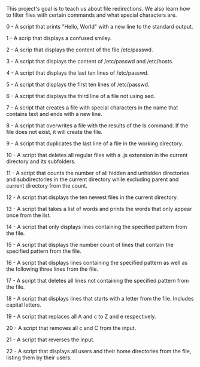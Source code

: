 This project's goal is to teach us about file redirections. We also learn how to filter files with certain commands and what special characters are.

0 - A script that prints "Hello, World" with a new line to the standard output.

1 - A scrip that displays a confused smiley.

2 - A scrip that displays the content of the file /etc/passwd.

3 - A script that displays the content of /etc/passwd and /etc/hosts.

4 - A script that displays the last ten lines of /etc/passwd.

5 - A script that displays the first ten lines of /etc/passwd.

6 - A script that displays the third line of a file not using sed.

7 - A script that creates a file with special characters in the name that contains text and ends with a new line.

8 - A script that overwrites a file with the results of the ls command. If the file does not exist, it will create the file.

9 - A script that duplicates the last line of a file in the working directory.

10 - A script that deletes all regular files with a .js extension in the current directory and its subfolders.

11 - A script that counts the number of all hidden and unhidden directories and subdirectories in the current directory while excluding parent and current directory from the count.

12 - A script that displays the ten newest files in the current directory.

13 - A script that takes a list of words and prints the words that only appear once from the list.

14 - A script that only displays lines containing the specified pattern from the file.

15 - A script that displays the number count of lines that contain the specified pattern from the file.

16 - A script that displays lines containing the specified pattern as well as the following three lines from the file.

17 - A script that deletes all lines not containing the specified pattern from the file.

18 - A script that displays lines that starts with a letter from the file. Includes capital letters.

19 - A script that replaces all A and c to Z and e respectively.

20 - A script that removes all c and C from the input.

21 - A script that reverses the input.

22 - A script that displays all users and their home directories from the file, listing them by their users.
